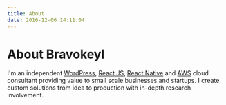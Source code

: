 ```yaml
---
title: About
date: 2016-12-06 14:11:04
---
```


# About Bravokeyl

I'm an independent [WordPress](https://bravokeyl.com/wordpress), [React JS](https://bravokeyl.com/react), [React Native](https://bravokeyl.com/react-native) and [AWS](https://bravokeyl.com/aws) cloud consultant providing value to small scale businesses and startups. I create custom solutions from idea to production with in-depth research involvement.
